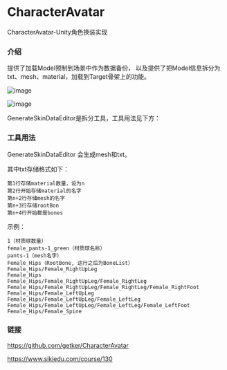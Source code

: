 # CharacterAvatar
CharacterAvatar-Unity角色换装实现

### 介绍
提供了加载Model预制到场景中作为数据备份，
以及提供了把Model信息拆分为txt、mesh、material，加载到Target骨架上的功能。

![image](https://user-images.githubusercontent.com/22899493/191877416-a9e133fa-7183-4041-a6b9-f85c5f79ea28.png)

![image](https://user-images.githubusercontent.com/22899493/191877308-7604a3bd-ea01-42c5-9232-80b2a48ca968.png)

GenerateSkinDataEditor是拆分工具，工具用法见下方：
### 工具用法
GenerateSkinDataEditor 会生成mesh和txt。

其中txt存储格式如下：

```
第1行存储material数量，设为n
第2行开始存储material的名字
第n+2行存储mesh的名字
第n+3行存储rootBon
第n+4行开始都是bones
```
示例：
```
1（材质球数量）
female_pants-1_green（材质球名称）
pants-1（mesh名字）
Female_Hips（RootBone, 这行之后为BoneList）
Female_Hips/Female_RightUpLeg
Female_Hips
Female_Hips/Female_RightUpLeg/Female_RightLeg
Female_Hips/Female_RightUpLeg/Female_RightLeg/Female_RightFoot
Female_Hips/Female_LeftUpLeg
Female_Hips/Female_LeftUpLeg/Female_LeftLeg
Female_Hips/Female_LeftUpLeg/Female_LeftLeg/Female_LeftFoot
Female_Hips/Female_Spine
```




### 链接
https://github.com/getker/CharacterAvatar

https://www.sikiedu.com/course/130
